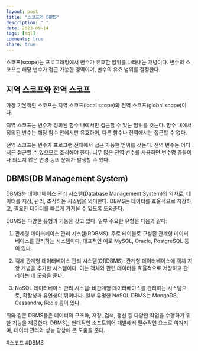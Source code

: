 ```yaml
---
layout: post
title: "스코프와 DBMS"
description: " "
date: 2023-09-14
tags: [sql]
comments: true
share: true
---
```


스코프(scope)는 프로그래밍에서 변수가 유효한 범위를 나타내는 개념이다. 변수의 스코프는 해당 변수가 접근 가능한 영역이며, 변수의 유효 범위를 결정한다.

## 지역 스코프와 전역 스코프

가장 기본적인 스코프는 지역 스코프(local scope)와 전역 스코프(global scope)이다. 

지역 스코프는 변수가 정의된 함수 내에서만 접근할 수 있는 범위를 갖는다. 함수 내에서 정의된 변수는 해당 함수 안에서만 유효하며, 다른 함수나 전역에서는 접근할 수 없다.

전역 스코프는 변수가 프로그램 전체에서 접근 가능한 범위를 갖는다. 전역 변수는 어디서든 접근할 수 있으므로 조심해야 한다. 너무 많은 전역 변수를 사용하면 변수명 충돌이나 의도치 않은 변경 등의 문제가 발생할 수 있다.

## DBMS(DB Management System)

DBMS는 데이터베이스 관리 시스템(Database Management System)의 약자로, 데이터를 저장, 관리, 조작하는 시스템을 의미한다. DBMS는 데이터를 효율적으로 저장하고, 필요한 데이터를 빠르게 가져올 수 있도록 도와준다.

DBMS는 다양한 유형과 기능을 갖고 있다. 일부 주요한 유형은 다음과 같다:

1. 관계형 데이터베이스 관리 시스템(RDBMS): 주로 테이블로 구성된 관계형 데이터베이스를 관리하는 시스템이다. 대표적인 예로 MySQL, Oracle, PostgreSQL 등이 있다.

2. 객체 관계형 데이터베이스 관리 시스템(ORDBMS): 관계형 데이터베이스에 객체 지향 개념을 추가한 시스템이다. 이는 객체와 관련 데이터를 효율적으로 저장하고 관리하는 데 도움을 준다.

3. NoSQL 데이터베이스 관리 시스템: 비관계형 데이터베이스를 관리하는 시스템으로, 확장성과 유연성이 뛰어나다. 일부 유명한 NoSQL DBMS는 MongoDB, Cassandra, Redis 등이 있다.

위와 같은 DBMS들은 데이터의 구조화, 저장, 검색, 갱신 등 다양한 작업을 수행하기 위한 기능을 제공한다. DBMS는 현대적인 소프트웨어 개발에서 필수적인 요소로 여겨지며, 데이터 관리와 성능 향상에 큰 도움을 준다.

#스코프 #DBMS